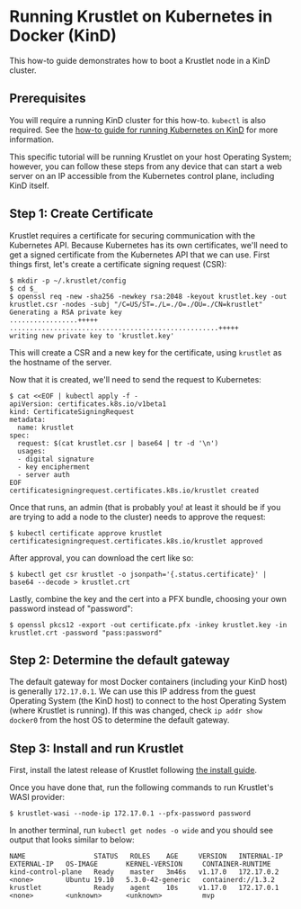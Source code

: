 # Running Krustlet on Kubernetes in Docker (KinD)

This how-to guide demonstrates how to boot a Krustlet node in a KinD cluster.

## Prerequisites

You will require a running KinD cluster for this how-to. `kubectl` is also required. See the [how-to
guide for running Kubernetes on KinD](kubernetes-on-kind.md) for more information.

This specific tutorial will be running Krustlet on your host Operating System; however, you can
follow these steps from any device that can start a web server on an IP accessible from the
Kubernetes control plane, including KinD itself.

## Step 1: Create Certificate

Krustlet requires a certificate for securing communication with the Kubernetes API. Because
Kubernetes has its own certificates, we'll need to get a signed certificate from the Kubernetes API
that we can use. First things first, let's create a certificate signing request (CSR):

```shell
$ mkdir -p ~/.krustlet/config
$ cd $_
$ openssl req -new -sha256 -newkey rsa:2048 -keyout krustlet.key -out krustlet.csr -nodes -subj "/C=US/ST=./L=./O=./OU=./CN=krustlet"
Generating a RSA private key
.................+++++
....................................................+++++
writing new private key to 'krustlet.key'
```

This will create a CSR and a new key for the certificate, using `krustlet` as the hostname of the
server.

Now that it is created, we'll need to send the request to Kubernetes:

```shell
$ cat <<EOF | kubectl apply -f -
apiVersion: certificates.k8s.io/v1beta1
kind: CertificateSigningRequest
metadata:
  name: krustlet
spec:
  request: $(cat krustlet.csr | base64 | tr -d '\n')
  usages:
  - digital signature
  - key encipherment
  - server auth
EOF
certificatesigningrequest.certificates.k8s.io/krustlet created
```

Once that runs, an admin (that is probably you! at least it should be if you are trying to add a
node to the cluster) needs to approve the request:

```shell
$ kubectl certificate approve krustlet
certificatesigningrequest.certificates.k8s.io/krustlet approved
```

After approval, you can download the cert like so:

```shell
$ kubectl get csr krustlet -o jsonpath='{.status.certificate}' | base64 --decode > krustlet.crt
```

Lastly, combine the key and the cert into a PFX bundle, choosing your own password instead of
"password":

```shell
$ openssl pkcs12 -export -out certificate.pfx -inkey krustlet.key -in krustlet.crt -password "pass:password"
```

## Step 2: Determine the default gateway

The default gateway for most Docker containers (including your KinD host) is generally `172.17.0.1`.
We can use this IP address from the guest Operating System (the KinD host) to connect to the host
Operating System (where Krustlet is running). If this was changed, check `ip addr show docker0` from
the host OS to determine the default gateway.

## Step 3: Install and run Krustlet

First, install the latest release of Krustlet following [the install guide](../intro/install.md).

Once you have done that, run the following commands to run Krustlet's WASI provider:

```shell
$ krustlet-wasi --node-ip 172.17.0.1 --pfx-password password
```

In another terminal, run `kubectl get nodes -o wide` and you should see output that looks similar to
below:

```
NAME                 STATUS   ROLES    AGE     VERSION   INTERNAL-IP   EXTERNAL-IP   OS-IMAGE       KERNEL-VERSION     CONTAINER-RUNTIME
kind-control-plane   Ready    master   3m46s   v1.17.0   172.17.0.2    <none>        Ubuntu 19.10   5.3.0-42-generic   containerd://1.3.2
krustlet             Ready    agent    10s     v1.17.0   172.17.0.1    <none>        <unknown>      <unknown>          mvp
```
